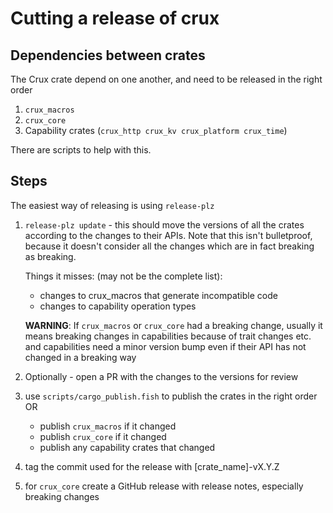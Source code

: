 # Cutting a release of crux

## Dependencies between crates

The Crux crate depend on one another, and need to be released in the right order

1. `crux_macros`
2. `crux_core`
2. Capability crates (`crux_http crux_kv crux_platform crux_time`)

There are scripts to help with this.

## Steps

The easiest way of releasing is using `release-plz`

1. `release-plz update` - this should move the versions of all the crates according to the changes
   to their APIs. Note that this isn't bulletproof, because it doesn't consider all the changes
   which are in fact breaking as breaking.

   Things it misses: (may not be the complete list):
   * changes to crux_macros that generate incompatible code
   * changes to capability operation types

   **WARNING**: If `crux_macros` or `crux_core` had a breaking change, usually it means breaking changes in capabilities
   because of trait changes etc. and capabilities need a minor version bump even if their API has not changed in a breaking way
3. Optionally - open a PR with the changes to the versions for review
4. use `scripts/cargo_publish.fish` to publish the crates in the right order OR
   - publish `crux_macros` if it changed
   - publish `crux_core` if it changed
   - publish any capability crates that changed
5. tag the commit used for the release with [crate_name]-vX.Y.Z
6. for `crux_core` create a GitHub release with release notes, especially breaking changes
